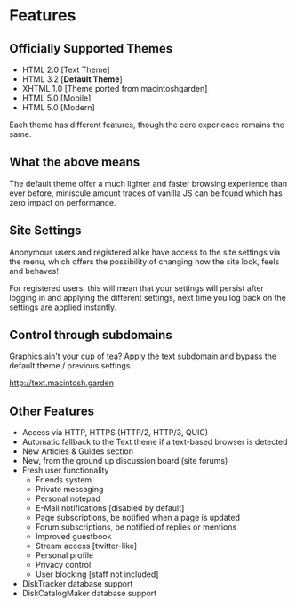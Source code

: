 # Features

## Officially Supported Themes
* HTML 2.0 [Text Theme]
* HTML 3.2 [**Default Theme**]
* XHTML 1.0 [Theme ported from macintoshgarden]
* HTML 5.0 [Mobile]
* HTML 5.0 [Modern]

Each theme has different features, though the core experience remains the same.

## What the above means
The default theme offer a much lighter and faster browsing experience than ever before, miniscule amount traces of vanilla JS can be found which has zero impact on performance.

## Site Settings
Anonymous users and registered alike have access to the site settings via the menu, which offers the possibility of changing how the site look, feels and behaves!  

For registered users, this will mean that your settings will persist after logging in and applying the different settings, next time you log back on the settings are applied instantly.

## Control through subdomains
Graphics ain't your cup of tea? Apply the text subdomain and bypass the default theme / previous settings.

http://text.macintosh.garden

## Other Features
* Access via HTTP, HTTPS (HTTP/2, HTTP/3, QUIC)
* Automatic fallback to the Text theme if a text-based browser is detected
* New Articles & Guides section
* New, from the ground up discussion board (site forums)
* Fresh user functionality
  * Friends system
  * Private messaging
  * Personal notepad
  * E-Mail notifications [disabled by default]
  * Page subscriptions, be notified when a page is updated
  * Forum subscriptions, be notified of replies or mentions
  * Improved guestbook
  * Stream access [twitter-like]
  * Personal profile
  * Privacy control
  * User blocking [staff not included]
* DiskTracker database support
* DiskCatalogMaker database support
